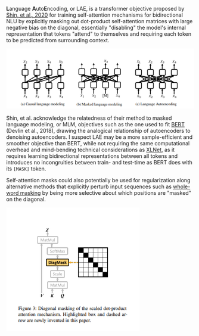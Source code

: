 
**L**anguage **A**uto**E**ncoding, or LAE, is a transformer objective proposed by [Shin, et al., 2020][paper] for training self-attention mechanisms for bidirectional NLU by explicitly masking out dot-product self-attention matrices with large negative bias on the diagonal, essentially "disabling" the model's internal representation that tokens "attend" to themselves and requiring each token to be predicted from surrounding context. 

![Language Autoencoding, from Shin, et al.](/assets/images/lae.png)

Shin, et al. acknowledge the relatedness of their method to masked language modeling, or MLM, objectives such as the one used to fit [BERT] (Devlin et al., 2018), drawing the analogical relationship of autoencoders to denoising autoencoders. I suspect LAE may be a more sample-efficient and smoother objective than BERT, while not requiring the same computational overhead and mind-bending technical considerations as [XLNet], as it requires learning bidirectional representations between all tokens and introduces no incongruities between train- and test-time as BERT does with its `[MASK]` token.

Self-attention masks could also potentially be used for regularization along alternative methods that explicitly perturb input sequences such as [whole-word masking][masking] by being more selective about which positions are "masked" on the diagonal.

![Diagonal Masking, from Shin, et al.](/assets/images/diag_mask.png)

[paper]: https://arxiv.org/abs/2004.08097
[bert]: https://arxiv.org/abs/1810.04805
[masking]: https://arxiv.org/abs/1906.08101
[xlnet]: https://arxiv.org/abs/1906.08237